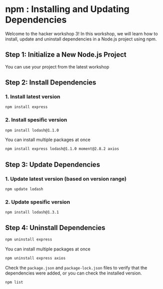 # npm : Installing and Updating Dependencies

Welcome to the hacker workshop 3! In this workshop, we will learn how to install, update and uninstall dependencies in a Node.js project using npm.

## Step 1: Initialize a New Node.js Project

You can use your project from the latest workshop

## Step 2: Install Dependencies

### 1. Install latest version

```sh
npm install express
```

### 2. Install spesific version

```sh
npm install lodash@1.1.0
```

You can install multiple packages at once

```sh
npm install express lodash@1.1.0 moment@2.8.2 axios
```

## Step 3: Update Dependencies

### 1. Update latest version (based on version range)

```sh
npm update lodash
```

### 2. Update spesific version

```sh
npm install lodash@1.3.1
```

## Step 4: Uninstall Dependencies

```sh
npm uninstall express
```

You can install multiple packages at once

```sh
npm uninstall express axios
```

Check the `package.json` and `package-lock.json` files to verify that the dependencies were added, or you can check the installed version.

```sh
npm list
```